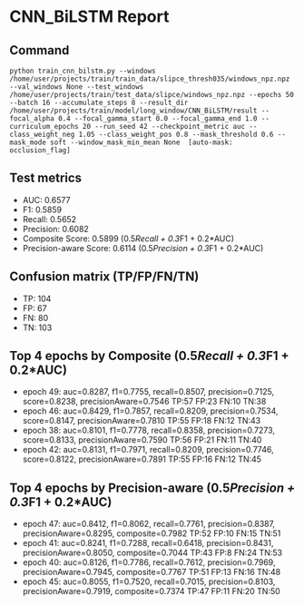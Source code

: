 # CNN_BiLSTM Report

## Command
```
python train_cnn_bilstm.py --windows /home/user/projects/train/train_data/slipce_thresh035/windows_npz.npz --val_windows None --test_windows /home/user/projects/train/test_data/slipce/windows_npz.npz --epochs 50 --batch 16 --accumulate_steps 8 --result_dir /home/user/projects/train/model/long_window/CNN_BiLSTM/result --focal_alpha 0.4 --focal_gamma_start 0.0 --focal_gamma_end 1.0 --curriculum_epochs 20 --run_seed 42 --checkpoint_metric auc --class_weight_neg 1.05 --class_weight_pos 0.8 --mask_threshold 0.6 --mask_mode soft --window_mask_min_mean None  [auto-mask: occlusion_flag]
```

## Test metrics
- AUC: 0.6577
- F1: 0.5859
- Recall: 0.5652
- Precision: 0.6082
- Composite Score: 0.5899 (0.5*Recall + 0.3*F1 + 0.2*AUC)
- Precision-aware Score: 0.6114 (0.5*Precision + 0.3*F1 + 0.2*AUC)
## Confusion matrix (TP/FP/FN/TN)
- TP: 104
- FP: 67
- FN: 80
- TN: 103

## Top 4 epochs by Composite (0.5*Recall + 0.3*F1 + 0.2*AUC)
- epoch 49: auc=0.8287, f1=0.7755, recall=0.8507, precision=0.7125, score=0.8238, precisionAware=0.7546  TP:57 FP:23 FN:10 TN:38
- epoch 46: auc=0.8429, f1=0.7857, recall=0.8209, precision=0.7534, score=0.8147, precisionAware=0.7810  TP:55 FP:18 FN:12 TN:43
- epoch 38: auc=0.8101, f1=0.7778, recall=0.8358, precision=0.7273, score=0.8133, precisionAware=0.7590  TP:56 FP:21 FN:11 TN:40
- epoch 42: auc=0.8131, f1=0.7971, recall=0.8209, precision=0.7746, score=0.8122, precisionAware=0.7891  TP:55 FP:16 FN:12 TN:45

## Top 4 epochs by Precision-aware (0.5*Precision + 0.3*F1 + 0.2*AUC)
- epoch 47: auc=0.8412, f1=0.8062, recall=0.7761, precision=0.8387, precisionAware=0.8295, composite=0.7982  TP:52 FP:10 FN:15 TN:51
- epoch 41: auc=0.8241, f1=0.7288, recall=0.6418, precision=0.8431, precisionAware=0.8050, composite=0.7044  TP:43 FP:8 FN:24 TN:53
- epoch 40: auc=0.8126, f1=0.7786, recall=0.7612, precision=0.7969, precisionAware=0.7945, composite=0.7767  TP:51 FP:13 FN:16 TN:48
- epoch 45: auc=0.8055, f1=0.7520, recall=0.7015, precision=0.8103, precisionAware=0.7919, composite=0.7374  TP:47 FP:11 FN:20 TN:50
